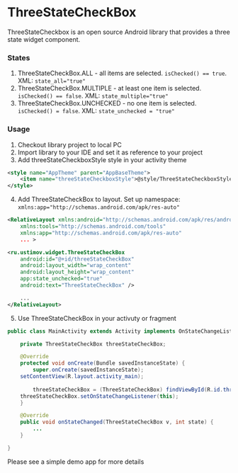 ThreeStateCheckBox
==================

ThreeStateCheckbox is an open source Android library that provides a three state widget component.

### States
1. ThreeStateCheckBox.ALL - all items are selected. `isChecked() == true`. XML: `state_all="true"`
2. ThreeStateCheckBox.MULTIPLE - at least one item is selected. `isChecked() == false`. XML: `state_multiple="true"`
3. ThreeStateCheckBox.UNCHECKED - no one item is selected. `isChecked() = false`. XML: `state_unchecked = "true"`

### Usage
1. Checkout library project to local PC
2. Import library to your IDE and set it as reference to your project
3. Add threeStateCheckboxStyle style in your activity theme
```xml
<style name="AppTheme" parent="AppBaseTheme">
    <item name="threeStateCheckboxStyle">@style/ThreeStateCheckboxStyle</item>
</style>
```

4. Add ThreeStateCheckBox to layout. Set up namespace: `xmlns:app="http://schemas.android.com/apk/res-auto"`
```xml
<RelativeLayout xmlns:android="http://schemas.android.com/apk/res/android"
    xmlns:tools="http://schemas.android.com/tools"
    xmlns:app="http://schemas.android.com/apk/res-auto"
    ... >

<ru.ustimov.widget.ThreeStateCheckBox
    android:id="@+id/threeStateCheckBox"
    android:layout_width="wrap_content"
    android:layout_height="wrap_content"
    app:state_unchecked="true"
    android:text="ThreeStateCheckBox" />

    ...
</RelativeLayout>
```

5. Use ThreeStateCheckBox in your activuty or fragment
```java
public class MainActivity extends Activity implements OnStateChangeListener {

    private ThreeStateCheckBox threeStateCheckBox;

    @Override
    protected void onCreate(Bundle savedInstanceState) {
        super.onCreate(savedInstanceState);
	setContentView(R.layout.activity_main);
	
        threeStateCheckBox = (ThreeStateCheckBox) findViewById(R.id.threeStateCheckBox);
	threeStateCheckBox.setOnStateChangeListener(this);
    }

    @Override
    public void onStateChanged(ThreeStateCheckBox v, int state) {
        ...
    }

}
```

Please see a simple demo app for more details
